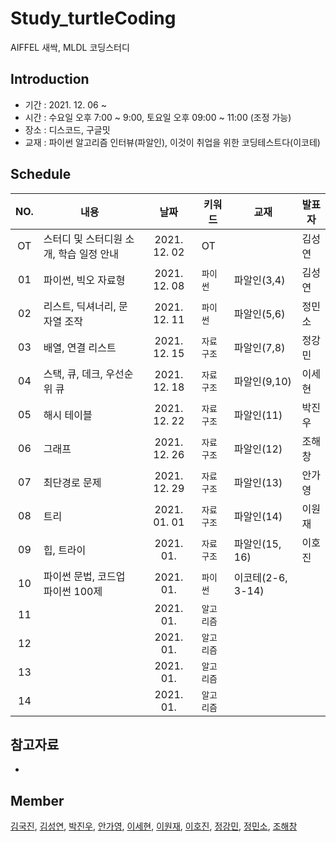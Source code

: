 # Study_turtleCoding
AIFFEL 새싹, MLDL 코딩스터디 

## Introduction
* 기간 : 2021. 12. 06 ~
* 시간 : 수요일 오후 7:00 ~ 9:00, 토요일 오후 09:00 ~ 11:00 (조정 가능)
* 장소 : 디스코드, 구글밋
* 교재 : 파이썬 알고리즘 인터뷰(파알인), 이것이 취업을 위한 코딩테스트다(이코테)

## Schedule

|  NO.  |     내용    |      날짜     |      키워드      |     교재     |     발표자    |
|:-----:| --------------------------------------- |:---------------:|----------|-----------------|-----------------|
| OT | 스터디 및 스터디원 소개, 학습 일정 안내     | 2021. 12. 02  | OT | | 김성연 |
| 01 | 파이썬, 빅오 자료형                        | 2021. 12. 08  | `파이썬` | 파알인(3,4)  | 김성연 |
| 02 | 리스트, 딕셔너리, 문자열 조작               | 2021. 12. 11 | `파이썬` | 파알인(5,6)   | 정민소  |
| 03 | 배열, 연결 리스트                          | 2021. 12. 15  | `자료구조` | 파알인(7,8) | 정강민 |
| 04 | 스택, 큐, 데크, 우선순위 큐                 | 2021. 12. 18  | `자료구조` | 파알인(9,10) | 이세현 |
| 05 | 해시 테이블                                | 2021. 12. 22  | `자료구조` | 파알인(11) | 박진우  |
| 06 | 그래프                                     | 2021. 12. 26  | `자료구조` | 파알인(12) | 조해창 |
| 07 | 최단경로 문제                              | 2021. 12. 29  | `자료구조` | 파알인(13) | 안가영 |
| 08 | 트리                                       | 2021. 01. 01  | `자료구조` | 파알인(14) | 이원재 |
| 09 | 힙, 트라이                                | 2021. 01.   | `자료구조` | 파알인(15, 16) | 이호진  |
| 10 | 파이썬 문법, 코드업 파이썬 100제           | 2021. 01.   | `파이썬`   | 이코테(2-6, 3-14) |  |
| 11 |     | 2021. 01.   | `알고리즘` | |  |
| 12 |     | 2021. 01.   | `알고리즘` | |  |
| 13 |     | 2021. 01.   | `알고리즘` | |  |
| 14 |     | 2021. 01.   | `알고리즘` | |  |



## 참고자료
* 

## Member
[김국진](https://github.com/neverparadise), [김성연](https://github.com/yeonkkk), [박진우](), [안가영](https://github.com/ga0808/), [이세현](https://github.com/qsdcfd), [이원재](https://github.com/peter1505), [이호진](https://github.com/ghwlsdl), [정강민](https://github.com/Raziel-JKM), [정민소](https://github.com/minssoj/), [조해창](https://github.com/SunCreation)
